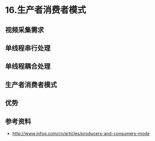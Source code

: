 # 16.生产者消费者模式

## 视频采集需求

## 单线程串行处理

## 单线程耦合处理

## 生产者消费者模式

## 优势

## 参考资料
  * http://www.infoq.com/cn/articles/producers-and-consumers-mode
